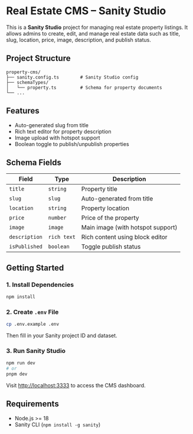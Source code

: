 # Real Estate CMS – Sanity Studio

This is a **Sanity Studio** project for managing real estate property listings. It allows admins to create, edit, and manage real estate data such as title, slug, location, price, image, description, and publish status.

## Project Structure

```
property-cms/
├── sanity.config.ts        # Sanity Studio config
├── schemaTypes/
│   └── property.ts         # Schema for property documents
└── ...
```

## Features

- Auto-generated slug from title
- Rich text editor for property description
- Image upload with hotspot support
- Boolean toggle to publish/unpublish properties

## Schema Fields

| Field         | Type        | Description                       |
| ------------- | ----------- | --------------------------------- |
| `title`       | `string`    | Property title                    |
| `slug`        | `slug`      | Auto-generated from title         |
| `location`    | `string`    | Property location                 |
| `price`       | `number`    | Price of the property             |
| `image`       | `image`     | Main image (with hotspot support) |
| `description` | `rich text` | Rich content using block editor   |
| `isPublished` | `boolean`   | Toggle publish status             |

## Getting Started

### 1. Install Dependencies

```bash
npm install
```

### 2. Create `.env` File

```bash
cp .env.example .env
```

Then fill in your Sanity project ID and dataset.

### 3. Run Sanity Studio

```bash
npm run dev
# or
pnpm dev
```

Visit [http://localhost:3333](http://localhost:3333) to access the CMS dashboard.

## Requirements

- Node.js >= 18
- Sanity CLI (`npm install -g sanity`)
